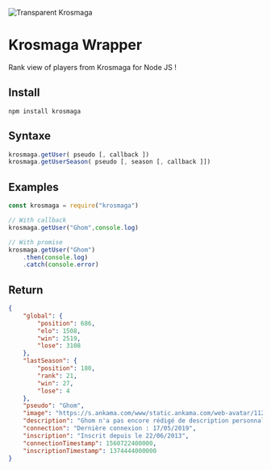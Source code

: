 ![Transparent Krosmaga](https://upload.wikimedia.org/wikipedia/fr/e/e7/Krosmaga_Logo.png)

# Krosmaga Wrapper

Rank view of players from Krosmaga for Node JS !

## Install

`npm install krosmaga`

## Syntaxe

```javascript
krosmaga.getUser( pseudo [, callback ])
krosmaga.getUserSeason( pseudo [, season [, callback ]])
```

## Examples

```javascript
const krosmaga = require("krosmaga")

// With callback
krosmaga.getUser("Ghom",console.log)

// With promise
krosmaga.getUser("Ghom")
	.then(console.log)
	.catch(console.error)
```

## Return

```json
{
    "global": {
        "position": 686,
        "elo": 1508,
        "win": 2519,
        "lose": 3108
    },
    "lastSeason": {
        "position": 180,
        "rank": 21,
        "win": 27,
        "lose": 4
    },
    "pseudo": "Ghom",
    "image": "https://s.ankama.com/www/static.ankama.com/web-avatar/1127.png",
    "description": "Ghom n'a pas encore rédigé de description personnalisée",
    "connection": "Dernière connexion : 17/05/2019",
    "inscription": "Inscrit depuis le 22/06/2013",
    "connectionTimestamp": 1560722400000,
    "inscriptionTimestamp": 1374444000000
}
```